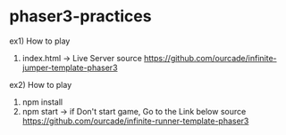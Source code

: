 # phaser3-practices
ex1)
How to play 
1. index.html -> Live Server
source https://github.com/ourcade/infinite-jumper-template-phaser3

ex2)
How to play
1. npm install
2. npm start
-> if Don't start game, Go to the Link below
source https://github.com/ourcade/infinite-runner-template-phaser3

